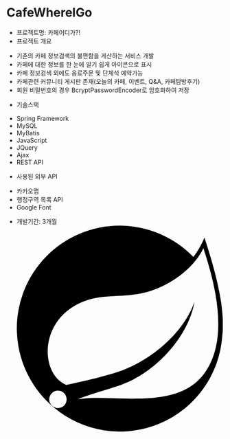 # CafeWhereIGo
* 프로젝트명: 카페어디가?!
* 프로젝트 개요
 - 기존의 카페 정보검색의 불편함을 게산하는 서비스 개발
 - 카페에 대한 정보를 한 눈에 알기 쉽게 아이콘으로 표시
 - 카페 정보검색 외에도 음료주문 및 단체석 예약가능
 - 카페관련 커뮤니티 게시판 존재(오늘의 카페, 이벤트, Q&A, 카페탐방후기)
 - 회원 비밀번호의 경우 BcryptPasswordEncoder로 암호화하여 저장
 
* 기술스택
 - Spring Framework
 - MySQL
 - MyBatis
 - JavaScript
 - JQuery
 - Ajax
 - REST API
 
* 사용된 외부 API
 - 카카오맵
 - 행정구역 목록 API
 - Google Font
 
 * 개발기간: 3개월
<svg role="img" viewBox="0 0 24 24" xmlns="http://www.w3.org/2000/svg"><title>Spring</title><path d="M21.8537 1.4158a10.4504 10.4504 0 0 1-1.284 2.2471A11.9666 11.9666 0 1 0 3.8518 20.7757l.4445.3951a11.9543 11.9543 0 0 0 19.6316-8.2971c.3457-3.0126-.568-6.8649-2.0743-11.458zM5.5805 20.8745a1.0174 1.0174 0 1 1-.1482-1.4323 1.0396 1.0396 0 0 1 .1482 1.4323zm16.1991-3.5806c-2.9385 3.9263-9.2601 2.5928-13.2852 2.7904 0 0-.7161.0494-1.4323.1481 0 0 .2717-.1234.6174-.2469 2.8398-.9877 4.1732-1.1853 5.9018-2.0743 3.2349-1.6545 6.4698-5.2844 7.1118-9.0379-1.2347 3.6053-4.9881 6.7167-8.3959 7.9761-2.3459.8643-6.5685 1.7039-6.5685 1.7039l-.1729-.0988c-2.8645-1.4076-2.9632-7.6304 2.2718-9.6306 2.2966-.889 4.4696-.395 6.9637-.9877 2.6422-.6174 5.7043-2.5929 6.939-5.1857 1.3828 4.1732 3.062 10.643.0493 14.6434z"/></svg>
